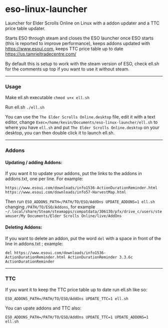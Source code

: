 # eso-linux-launcher
Launcher for Elder Scrolls Online on Linux with a addon updater and a TTC price table updater.

Starts ESO through steam and closes the ESO launcher once ESO starts (this is reported to improve performance), keeps addons updated with https://www.esoui.com, keeps TTC price table up to date https://us.tamrieltradecentre.com/

By default this is setup to work with the steam version of ESO, check ell.sh for the comments up top if you want to use it without steam.

---

### Usage

Make ell.sh executable `chmod u+x ell.sh`

Run ell.sh `./ell.sh`

You can use the `The Elder Scrolls Online.desktop` file, edit it with a text editor, change `Exec=/home/kevin/Documents/eso-linux-launcher/ell.sh` to where you have `ell.sh` and put `The Elder Scrolls Online.desktop` on your desktop, you can then double click it to launch ell.sh.

---

### Addons

#### Updating / adding Addons:

If you want it to update your addons, put the links to the addons in addons.txt,
one per line. For example:

`https://www.esoui.com/downloads/info1536-ActionDurationReminder.html`  
`https://www.esoui.com/downloads/info57-HarvestMap.html`


Then run `ESO_ADDONS_PATH=/PATH/TO/ESO/AddOns UPDATE_ADDONS=1 ell.sh` changing `/PATH/TO/ESO/Addons`, for example `~/.local/share/Steam/steamapps/compatdata/306130/pfx/drive_c/users/steamuser/My Documents/Elder Scrolls Online/live/AddOns`


#### Deleting Addons:

If you want to delete an addon, put the word `del` with a space in front of the line in addons.txt ; example:

`del https://www.esoui.com/downloads/info1536-ActionDurationReminder.html ActionDurationReminder 3.3.6c ActionDurationReminder`

---

### TTC

If you want it to keep the TTC price table up to date run ell.sh like so:

`ESO_ADDONS_PATH=/PATH/TO/ESO/AddOns UPDATE_TTC=1 ell.sh`

You can upate addons and TTC also:

`ESO_ADDONS_PATH=/PATH/TO/ESO/AddOns UPDATE_TTC=1 UPDATE_ADDONS=1 ell.sh`


